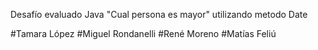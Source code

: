 Desafío evaluado Java "Cual persona es mayor" utilizando metodo Date

#Tamara López
#Miguel Rondanelli
#René Moreno
#Matías Feliú 

